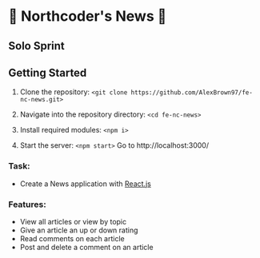 # 📰 Northcoder's News 📰

## Solo Sprint

## Getting Started
1) Clone the repository:
`<git clone https://github.com/AlexBrown97/fe-nc-news.git>` 

2) Navigate into the repository directory:
`<cd fe-nc-news>` 

3) Install required modules:
`<npm i>` 

4) Start the server:
`<npm start>` 
Go to http://localhost:3000/

### Task:
* Create a News application with [React.js](https://reactjs.org/)
### Features:
* View all articles or view by topic
* Give an article an up or down rating
* Read comments on each article
* Post and delete a comment on an article

